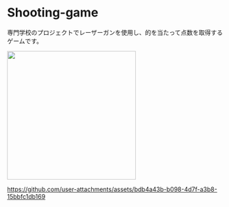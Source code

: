 # Shooting-game
専門学校のプロジェクトでレーザーガンを使用し、的を当たって点数を取得するゲームです。



<img src="https://github.com/user-attachments/assets/bdb4a43b-b098-4d7f-a3b8-15bbfc1db169" width="300" />


https://github.com/user-attachments/assets/bdb4a43b-b098-4d7f-a3b8-15bbfc1db169

